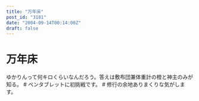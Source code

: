 ```yaml
---
title: "万年床"
post_id: "3181"
date: "2004-09-14T00:14:00Z"
draft: false
---
```


# 万年床

ゆかりんって何キロくらいなんだろう。答えは敷布団兼体重計の橙と神主のみが知る。 # ペンタブレットに初挑戦です。 # 修行の余地ありまくりな気がします。
